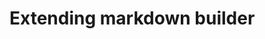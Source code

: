 <!--
/**
 * @name            Extends views
 * @namespace       doc.markdown
 * @type            Markdown
 * @platform        md
 * @status          stable
 * @menu            Documentation / Markdown           /doc/markdown/extends
 *
 * @since           2.0.0
 * @author    Olivier Bossel <olivier.bossel@gmail.com> (https://olivierbossel.com)
 */
-->

<!-- image -->

<!-- header -->
##### 



# Extending markdown builder

